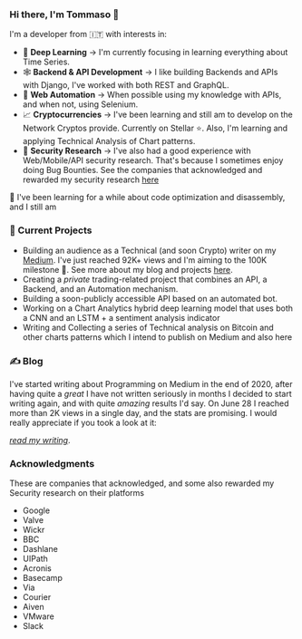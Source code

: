 ### Hi there, I'm Tommaso 👋

<!--
**heytdep/heytdep** is a ✨ _special_ ✨ repository because its `README.md` (this file) appears on your GitHub profile.

Here are some ideas to get you started:

- 🔭 I’m currently working on ...
- 🌱 I’m currently learning ...
- 👯 I’m looking to collaborate on ...
- 🤔 I’m looking for help with ...
- 💬 Ask me about ...
- 📫 How to reach me: ...
- 😄 Pronouns: ...
- ⚡ Fun fact: ...
-->

I'm a developer from 🇮🇹 with interests in:

- 🦾 **Deep Learning**  &#8594; I'm currently focusing in learning everything about Time Series.
- 🕸 **Backend & API Development** &#8594; I like building Backends and APIs with Django, I've worked with both REST and GraphQL.
- 🤖 **Web Automation** &#8594; When possible using my knowledge with APIs, and when not, using Selenium.
- 📈 **Cryptocurrencies** &#8594; I've been learning and still am to develop on the Network Cryptos provide. Currently on Stellar ⭐. Also, I'm learning and applying Technical Analysis of Chart patterns.
- 🐞 **Security Research** &#8594; I've also had a good experience with Web/Mobile/API security research. That's because I sometimes enjoy doing Bug Bounties. See the companies that acknowledged and rewarded my security research [here](#Acknowledgments)

🌱 I've been learning for a while about code optimization and disassembly, and I still am

### 🔭 Current Projects

- Building an audience as a Technical (and soon Crypto) writer on my [Medium](https://tdep.medium.com). I've just reached 92K+ views and I'm aiming to the 100K milestone 🎯. See more about my blog and projects [here](#Blog).
- Creating a *private* trading-related project that combines an API, a Backend, and an Automation mechanism.
- Building a soon-publicly accessible API based on an automated bot.
- Working on a Chart Analytics hybrid deep learning model that uses both a CNN and an LSTM + a sentiment analysis indicator
- Writing and Collecting a series of Technical analysis on Bitcoin and other charts patterns which I intend to publish on Medium and also here

### ✍️ Blog

I've started writing about Programming on Medium in the end of 2020, after having quite a *great* I have not written seriously in months I decided to start writing again, and with quite *amazing* results I'd say. On June 28 I reached more than 2K views in a single day, and the stats are promising. I would really appreciate if you took a look at it:

[*read my writing*](https://tdep.medium.com).

### Acknowledgments

These are companies that acknowledged, and some also rewarded my Security research on their platforms

- Google
- Valve
- Wickr
- BBC
- Dashlane
- UIPath
- Acronis
- Basecamp
- Via
- Courier
- Aiven
- VMware
- Slack

